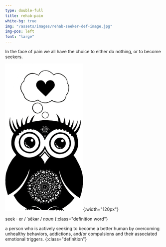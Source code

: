 ```yaml
---
type: double-full
title: rehab-pain
white-bg: true
img: "/assets/images/rehab-seeker-def-image.jpg"
img-pos: left
font: "large"
---
```


In the <span class="emphasized-header">face of pain</span> we all have the choice to either do nothing, or to <span class="emphasized-header">become seekers.</span> 

![Owl Love Thought](/assets/images/owlHeartThoughtBubble-250.png){:width="120px"}

seek &middot; er / ˈsēkər / *noun*
{:class="definition word"}

a person who is actively seeking to become a better human by overcoming unhealthy behaviors, addictions, and/or compulsions and their associated emotional triggers.
{:class="definition"}